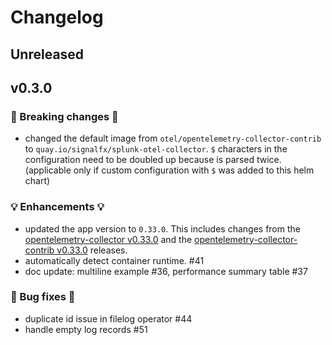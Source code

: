 # Changelog

## Unreleased

## v0.3.0

### 🛑 Breaking changes 🛑
- changed the default image from `otel/opentelemetry-collector-contrib` to `quay.io/signalfx/splunk-otel-collector`. `$` characters in the configuration need to be doubled up because is parsed twice. (applicable only if custom configuration with `$` was added to this helm chart)

### 💡 Enhancements 💡

- updated the app version to `0.33.0`. This includes changes from the [opentelemetry-collector v0.33.0](https://github.com/open-telemetry/opentelemetry-collector/releases/tag/v0.33.0) and the [opentelemetry-collector-contrib v0.33.0](https://github.com/open-telemetry/opentelemetry-collector-contrib/releases/tag/v0.33.0) releases.
- automatically detect container runtime. #41
- doc update: multiline example #36, performance summary table #37

### 🧰 Bug fixes 🧰

- duplicate id issue in filelog operator #44
- handle empty log records #51